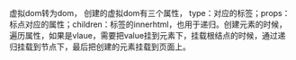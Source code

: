 虚拟dom转为dom， 创建的虚拟dom有三个属性， type：对应的标签；props： 标点对应的属性；children：标签的innerhtml，也用于递归。创建元素的时候，遍历属性，如果是vlaue，需要把value挂到元素下，挂载根结点的时候，通过递归挂载到节点下，最后把创建的元素挂载到页面上。
